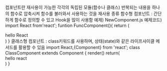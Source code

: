 컴포넌트란
    재사용이 가능한 각각의 독립된 모듈(함수나 클래스)
    반복되는 내용을 하나의 함수로 압축시켜 함수를 불러와서 사용하는 것을 재사용
종류
함수형 컴포넌트 :
    간단하게 함수로 정의할 수 있고 Hook을 많이 사용함
    예제) NewComponent.js
    예제코드)
        import React from'react';
        funtion FuncComponent(){
            return (
                <div>hello React</div>
            )
        }
클래스형 컴포넌트 :
    class키워드를 사용하며, 상태(state)와 같은 라이프사이클 메서드를 활용할 수 있음
    import React,{Component} from 'react';
    class ClassComponent extends Component {
        render()
        return(
            <div> hello react</div>
        )
    }
